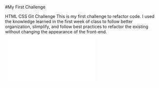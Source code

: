 #My First Challenge

HTML CSS Git Challenge
    This is my first challenge to refactor code.  I used the knowledge learned in the first week of class to follow better organization, slimplify, and follow best practices to refactor the existing without changing the appearance of the front-end.  

![alt text](./assets/solution.img)